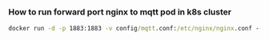 ### How to run forward port nginx to mqtt pod in k8s cluster

```cmd
docker run -d -p 1883:1883 -v config/mqtt.conf:/etc/nginx/nginx.conf --name nginx-mqtt nginx
```